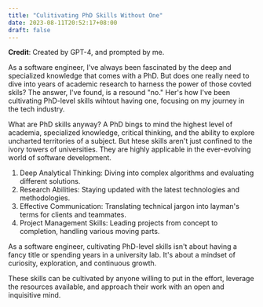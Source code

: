 ```yaml
---
title: "Culitivating PhD Skills Without One"
date: 2023-08-11T20:52:17+08:00
draft: false
---
```


**Credit**: Created by GPT-4, and prompted by me.

As a software engineer, I've always been fascinated by the deep and specialized knowledge that comes with a PhD. But does one really need to dive into years of academic research to harness the power of those covted skils? The answer, I've found, is a resound "no." Her's how I've been cultivating PhD-level skills wihtout having one, focusing on my journey in the tech industry.

What are PhD skills anyway? A PhD bings to mind the highest level of academia, specialized knowledge, critical thinking, and the ability to explore uncharted territories of a subject. But htese skills aren't just confined to the ivory towers of universities. They are highly applicable in the ever-evolving world of software development.

1. Deep Analytical Thinking: Diving into complex algorithms and evaluating different solutions.
2. Research Abilities: Staying updated with the latest technologies and methodologies.
3. Effective Communication: Translating technical jargon into layman's terms for clients and teammates.
4. Project Management Skills: Leading projects from concept to completion, handling various moving parts.

As a software engineer, cultivating PhD-level skills isn't about having a fancy title or spending years in a university lab. It's about a mindset of curiosity, exploration, and continuous growth.

These skills can be cultivated by anyone willing to put in the effort, leverage the resources available, and approach their work with an open and inquisitive mind.